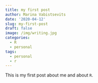 ```yaml
---
title: my first post
author: Marina Vabistsevits
date: '2020-04-12'
slug: my-first-post
draft: false
image: /img/writing.jpg
categories:
  - R
  - personal
tags:
  - personal
  - r
---
```


This is my first post about me and about `R`.